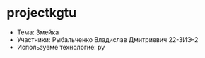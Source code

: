 # projectkgtu
* Тема: Змейка
* Участники: Рыбальченко Владислав Дмитриевич 22-ЗИЭ-2
* Используеме технологие: py
